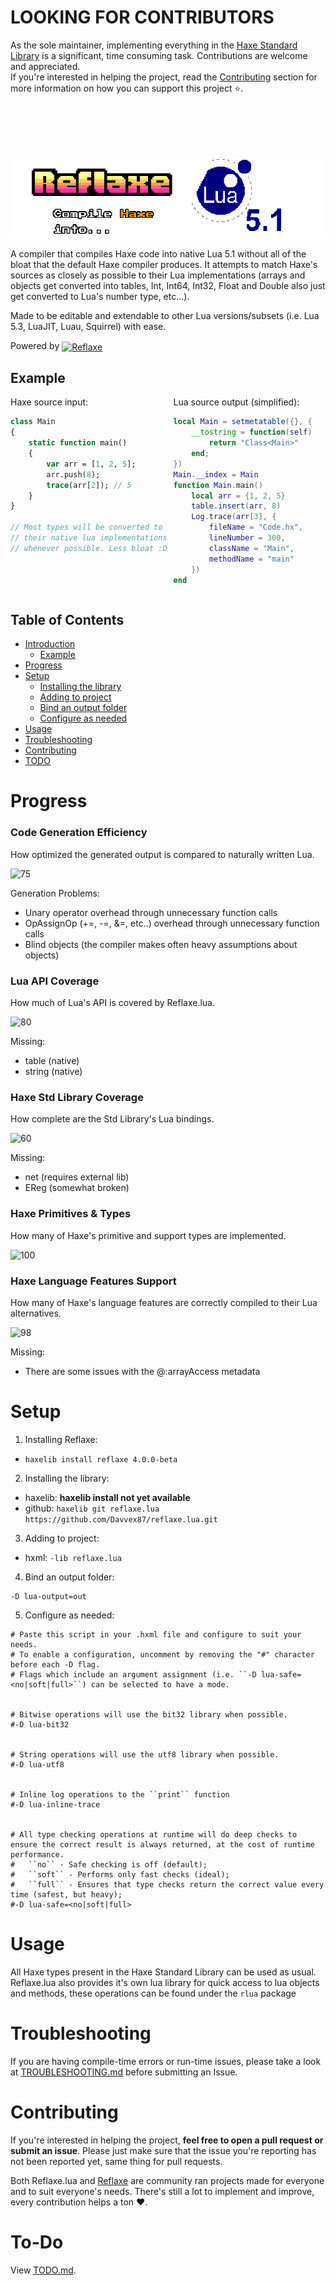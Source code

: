 # LOOKING FOR CONTRIBUTORS

As the sole maintainer, implementing everything in the [Haxe Standard Library](https://github.com/HaxeFoundation/haxe/tree/4.3.7/std) is a significant, time consuming task. Contributions are welcome and appreciated.
<br>
If you're interested in helping the project, read the [Contributing](#contributing) section for more information on how you can support this project ⭐.
<br><br><br><br><br><br>
<a id="reflaxe.lua"></a>

<img src="img/reflaxe.lua banner.png" style="image-rendering: pixelated;" />

A compiler that compiles Haxe code into native Lua 5.1 without all of the bloat that the default Haxe compiler produces. It attempts to match Haxe's sources as closely as possible to their Lua implementations (arrays and objects get converted into tables, Int, Int64, Int32, Float and Double also just get converted to Lua's number type, etc...).

Made to be editable and extendable to other Lua versions/subsets (i.e. Lua 5.3, LuaJIT, Luau, Squirrel) with ease.

<p>
	Powered by
	<a href="https://github.com/SomeRanDev/Reflaxe">
		<img src="https://i.imgur.com/oZkCZ2C.png" alt="Reflaxe" width="80" style="vertical-align: middle;" />
	</a>
</p>

## Example

<div style="display: flex; gap: 10px;">
<div style="width: 50%; height: 100%;">
Haxe source input:

```haxe
class Main
{
	static function main()
	{
		var arr = [1, 2, 5];
		arr.push(8);
		trace(arr[2]); // 5
	}
}

// Most types will be converted to
// their native lua implementations
// whenever possible. Less bloat :D



```

</div>
<div style="width: 50%; height: 100%;">
Lua source output (simplified):

```lua
local Main = setmetatable({}, {
	__tostring = function(self)
		return "Class<Main>"
	end;
})
Main.__index = Main
function Main.main()
	local arr = {1, 2, 5}
	table.insert(arr, 8)
	Log.trace(arr[3], {
		fileName = "Code.hx",
		lineNumber = 300,
		className = "Main",
		methodName = "main"
	})
end
```
</div>
</div>

## Table of Contents
- [Introduction](#reflaxe.lua)
  - [Example](#example)
- [Progress](#progress)
- [Setup](#setup)
  - [Installing the library](#installing-the-library)
  - [Adding to project](#adding-to-project)
  - [Bind an output folder](#bind-an-output-folder)
  - [Configure as needed](#configure-as-needed)
- [Usage](#usage)
- [Troubleshooting](#troubleshooting)
- [Contributing](#contributing)
- [TODO](#todo)

# Progress

### Code Generation Efficiency
How optimized the generated output is compared to naturally written Lua.

![75](https://progress-bar.xyz/75/?width=200)

Generation Problems:
- Unary operator overhead through unnecessary function calls
- OpAssignOp (+=, -=, &=, etc..) overhead through unnecessary function calls
- Blind objects (the compiler makes often heavy assumptions about objects)

### Lua API Coverage
How much of Lua's API is covered by Reflaxe.lua.

![80](https://progress-bar.xyz/80/?width=200)

Missing:
- table (native)
- string (native)

### Haxe Std Library Coverage
How complete are the Std Library's Lua bindings.

![60](https://progress-bar.xyz/60/?width=200)

Missing:
- net (requires external lib)
- EReg (somewhat broken)

### Haxe Primitives & Types
How many of Haxe's primitive and support types are implemented.

![100](https://progress-bar.xyz/100/?width=200)

### Haxe Language Features Support
How many of Haxe's language features are correctly compiled to their Lua alternatives.

![98](https://progress-bar.xyz/98/?width=200)

Missing:
- There are some issues with the @:arrayAccess metadata

# Setup

<a id="installing-the-library"></a>

1. Installing Reflaxe:
  - ``haxelib install reflaxe 4.0.0-beta``

2. Installing the library:
  - haxelib: **haxelib install not yet available**
  - github: ``haxelib git reflaxe.lua https://github.com/Davvex87/reflaxe.lua.git``

<a id="adding-to-project"></a>

3. Adding to project:
  - hxml: ``-lib reflaxe.lua``

<a id="bind-an-output-folder"></a>

4. Bind an output folder:
```hxml
-D lua-output=out
```

<a id="configure-as-needed"></a>

5. Configure as needed:
```hxml
# Paste this script in your .hxml file and configure to suit your needs.
# To enable a configuration, uncomment by removing the "#" character before each -D flag.
# Flags which include an argument assignment (i.e. ``-D lua-safe=<no|soft|full>``) can be selected to have a mode.


# Bitwise operations will use the bit32 library when possible.
#-D lua-bit32


# String operations will use the utf8 library when possible.
#-D lua-utf8


# Inline log operations to the ``print`` function
#-D lua-inline-trace


# All type checking operations at runtime will do deep checks to ensure the correct result is always returned, at the cost of runtime performance.
#   ``no`` - Safe checking is off (default);
#   ``soft`` - Performs only fast checks (ideal);
#   ``full`` - Ensures that type checks return the correct value every time (safest, but heavy);
#-D lua-safe=<no|soft|full>
```

# Usage
All Haxe types present in the Haxe Standard Library can be used as usual.
Reflaxe.lua also provides it's own lua library for quick access to lua objects and methods, these operations can be found under the ``rlua`` package

# Troubleshooting
If you are having compile-time errors or run-time issues, please take a look at [TROUBLESHOOTING.md](TROUBLESHOOTING.md) before submitting an Issue.

# Contributing
If you're interested in helping the project, **feel free to open a pull request or submit an issue**. Please just make sure that the issue you're reporting has not been reported yet, same thing for pull requests.

Both Reflaxe.lua and [Reflaxe](https://github.com/SomeRanDev/Reflaxe) are community ran projects made for everyone and to suit everyone's needs. There's still a lot to implement and improve, every contribution helps a ton ❤️.

# To-Do
View [TODO.md](TODO.md).
